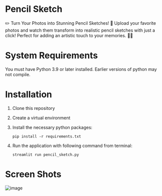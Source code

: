 # Pencil Sketch
✏️ Turn Your Photos into Stunning Pencil Sketches! 🎨
Upload your favorite photos and watch them transform into realistic pencil sketches with just a click! Perfect for adding an artistic touch to your memories. 📸✨

# System Requirements
You must have Python 3.9 or later installed. Earlier versions of python may not compile.

# Installation
1.  Clone this repository
2. Create a virtual environment
3. Install the necessary python packages:

   `pip install -r requirements.txt`
5. Run the application with following command from terminal:

   `streamlit run pencil_sketch.py`

# Screen Shots
![image](https://github.com/user-attachments/assets/ba81b1c8-f370-4ab8-8bd1-347d85227438)

